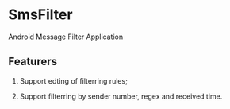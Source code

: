 # SmsFilter
Android Message Filter Application

## Featurers
1. Support edting of filterring rules;

2. Support filterring by sender number, regex and received time.
